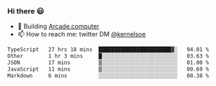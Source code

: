 ### Hi there 😃

- 🔨 Building [Arcade.computer](https://arcade.computer)
- 📫 How to reach me: twitter DM [@kernelsoe](https://twitter.com/kernelsoe)

<!--START_SECTION:waka-->

```txt
TypeScript   27 hrs 18 mins  ███████████████████████▓░   94.01 %
Other        1 hr 3 mins     █░░░░░░░░░░░░░░░░░░░░░░░░   03.63 %
JSON         17 mins         ▒░░░░░░░░░░░░░░░░░░░░░░░░   01.00 %
JavaScript   11 mins         ▒░░░░░░░░░░░░░░░░░░░░░░░░   00.69 %
Markdown     6 mins          ░░░░░░░░░░░░░░░░░░░░░░░░░   00.38 %
```

<!--END_SECTION:waka-->
